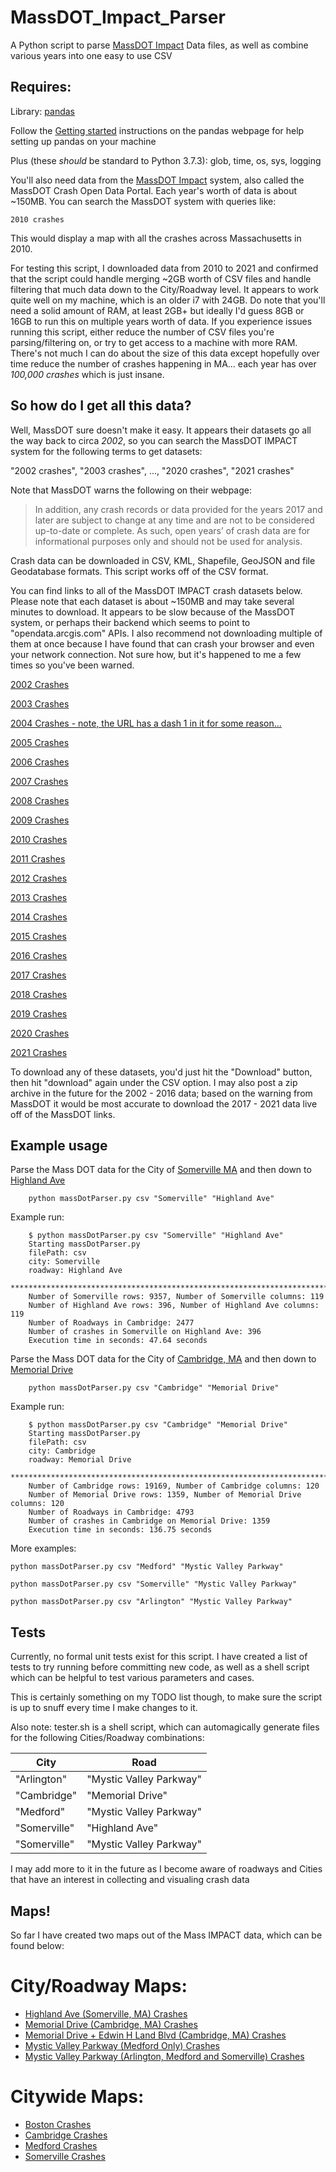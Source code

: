 # MassDOT_Impact_Parser
A Python script to parse [MassDOT Impact](https://massdot-impact-crashes-vhb.opendata.arcgis.com/) 
Data files, as well as combine various years into one easy to use CSV

## Requires:
Library: [pandas](https://pandas.pydata.org/)

Follow the [Getting started](https://pandas.pydata.org/getting_started.html)
instructions on the pandas webpage for help setting up pandas on your machine

Plus (these _should_ be standard to Python 3.7.3): glob, time, os, sys, logging

You'll also need data from the [MassDOT Impact](https://massdot-impact-crashes-vhb.opendata.arcgis.com/)
system, also called the MassDOT Crash Open Data Portal. Each year's worth of data
is about ~150MB. You can search the MassDOT system with queries like:

```
2010 crashes
```

This would display a map with all the crashes across Massachusetts in 2010.

For testing this script, I downloaded data from 2010 to 2021 and confirmed that
the script could handle merging ~2GB worth of CSV files and handle filtering that
much data down to the City/Roadway level. It appears to work quite well on my machine,
which is an older i7 with 24GB. Do note that you'll need a solid amount of RAM,
at least 2GB+ but ideally I'd guess 8GB or 16GB to run this on multiple years worth
of data. If you experience issues running this script, either reduce the number
of CSV files you're parsing/filtering on, or try to get access to a machine with
more RAM. There's not much I can do about the size of this data except hopefully
over time reduce the number of crashes happening in MA... each year has over
_100,000 crashes_ which is just insane.

## So how do I get all this data?

Well, MassDOT sure doesn't make it easy. It appears their datasets go all the way
back to circa _2002_, so you can search the MassDOT IMPACT system for the following
terms to get datasets:

"2002 crashes", "2003 crashes", ..., "2020 crashes", "2021 crashes"

Note that MassDOT warns the following on their webpage:

> In addition, any crash records or data provided for the years 2017 and later 
> are subject to change at any time and are not to be considered up-to-date or 
> complete. As such, open years’ of crash data are for informational purposes only 
> and should not be used for analysis.

Crash data can be downloaded in CSV, KML, Shapefile, GeoJSON and file Geodatabase
formats. This script works off of the CSV format.

You can find links to all of the MassDOT IMPACT crash datasets below. Please note
that each dataset is about ~150MB and may take several minutes to download. It appears
to be slow because of the MassDOT system, or perhaps their backend which seems to point
to "opendata.arcgis.com" APIs. I also recommend not downloading multiple of them at
once because I have found that can crash your browser and even your network connection.
Not sure how, but it's happened to me a few times so you've been warned.

[2002 Crashes](https://massdot-impact-crashes-vhb.opendata.arcgis.com/datasets/MassDOT::2002-crashes/about)

[2003 Crashes](https://massdot-impact-crashes-vhb.opendata.arcgis.com/datasets/MassDOT::2003-crashes/about)

[2004 Crashes - note, the URL has a dash 1 in it for some reason...](https://massdot-impact-crashes-vhb.opendata.arcgis.com/datasets/MassDOT::2004-crashes-1/about)

[2005 Crashes](https://massdot-impact-crashes-vhb.opendata.arcgis.com/datasets/MassDOT::2005-crashes/about)

[2006 Crashes](https://massdot-impact-crashes-vhb.opendata.arcgis.com/datasets/MassDOT::2006-crashes/about)

[2007 Crashes](https://massdot-impact-crashes-vhb.opendata.arcgis.com/datasets/MassDOT::2007-crashes/about)

[2008 Crashes](https://massdot-impact-crashes-vhb.opendata.arcgis.com/datasets/MassDOT::2008-crashes/about)

[2009 Crashes](https://massdot-impact-crashes-vhb.opendata.arcgis.com/datasets/MassDOT::2009-crashes/about)

[2010 Crashes](https://massdot-impact-crashes-vhb.opendata.arcgis.com/datasets/MassDOT::2010-crashes/about)

[2011 Crashes](https://massdot-impact-crashes-vhb.opendata.arcgis.com/datasets/MassDOT::2011-crashes/about)

[2012 Crashes](https://massdot-impact-crashes-vhb.opendata.arcgis.com/datasets/MassDOT::2012-crashes/about)

[2013 Crashes](https://massdot-impact-crashes-vhb.opendata.arcgis.com/datasets/MassDOT::2013-crashes/about)

[2014 Crashes](https://massdot-impact-crashes-vhb.opendata.arcgis.com/datasets/MassDOT::2014-crashes/about)

[2015 Crashes](https://massdot-impact-crashes-vhb.opendata.arcgis.com/datasets/MassDOT::2015-crashes/about)

[2016 Crashes](https://massdot-impact-crashes-vhb.opendata.arcgis.com/datasets/MassDOT::2016-crashes/about)

[2017 Crashes](https://massdot-impact-crashes-vhb.opendata.arcgis.com/datasets/MassDOT::2017-crashes/about)

[2018 Crashes](https://massdot-impact-crashes-vhb.opendata.arcgis.com/datasets/MassDOT::2018-crashes/about)

[2019 Crashes](https://massdot-impact-crashes-vhb.opendata.arcgis.com/datasets/MassDOT::2019-crashes/about)

[2020 Crashes](https://massdot-impact-crashes-vhb.opendata.arcgis.com/datasets/MassDOT::2020-crashes/about)

[2021 Crashes](https://massdot-impact-crashes-vhb.opendata.arcgis.com/datasets/MassDOT::2021-crashes/about)


To download any of these datasets, you'd just hit the "Download" button, then
hit "download" again under the CSV option. I may also post a zip archive in the 
future for the 2002 - 2016 data; based on the warning from MassDOT it would be most
accurate to download the 2017 - 2021 data live off of the MassDOT links.

## Example usage

Parse the Mass DOT data for the City of [Somerville MA](https://en.wikipedia.org/wiki/Somerville,_Massachusetts) 
and then down to [Highland Ave](https://www.google.com/search?q=highland+ave+somerville)
```
	python massDotParser.py csv "Somerville" "Highland Ave"
```

Example run:
```
	$ python massDotParser.py csv "Somerville" "Highland Ave"
	Starting massDotParser.py
	filePath: csv
	city: Somerville
	roadway: Highland Ave
	******************************************************************************
	Number of Somerville rows: 9357, Number of Somerville columns: 119
	Number of Highland Ave rows: 396, Number of Highland Ave columns: 119
	Number of Roadways in Cambridge: 2477
	Number of crashes in Somerville on Highland Ave: 396
	Execution time in seconds: 47.64 seconds
```

Parse the Mass DOT data for the City of [Cambridge, MA](https://en.wikipedia.org/wiki/Cambridge,_Massachusetts) and then down to [Memorial Drive](https://www.google.com/search?q=memorial+drive+cambridge+ma)
```
	python massDotParser.py csv "Cambridge" "Memorial Drive"
```

Example run:
```
	$ python massDotParser.py csv "Cambridge" "Memorial Drive"
	Starting massDotParser.py
	filePath: csv
	city: Cambridge
	roadway: Memorial Drive
	******************************************************************************
	Number of Cambridge rows: 19169, Number of Cambridge columns: 120
	Number of Memorial Drive rows: 1359, Number of Memorial Drive columns: 120
	Number of Roadways in Cambridge: 4793
	Number of crashes in Cambridge on Memorial Drive: 1359
	Execution time in seconds: 136.75 seconds
```

More examples:

```python massDotParser.py csv "Medford" "Mystic Valley Parkway"```

```python massDotParser.py csv "Somerville" "Mystic Valley Parkway"```

```python massDotParser.py csv "Arlington" "Mystic Valley Parkway"```

## Tests

Currently, no formal unit tests exist for this script. I have created a list
of tests to try running before committing new code, as well as a shell script
which can be helpful to test various parameters and cases.

This is certainly something on my TODO list though, to make sure the script
is up to snuff every time I make changes to it.

Also note: tester.sh is a shell script, which can automagically generate files
for the following Cities/Roadway combinations:

| City        | Road                    |
|-------------|-------------------------|
|"Arlington"  | "Mystic Valley Parkway" |
|"Cambridge"  | "Memorial Drive"        |
|"Medford"    | "Mystic Valley Parkway" |
|"Somerville" | "Highland Ave"          |
|"Somerville" | "Mystic Valley Parkway" |

I may add more to it in the future as I become aware of roadways and Cities that
have an interest in collecting and visualing crash data

## Maps!

So far I have created two maps out of the Mass IMPACT data, which can be found below:

# City/Roadway Maps:
* [Highland Ave (Somerville, MA) Crashes](https://arcg.is/1fbfCn0)
* [Memorial Drive (Cambridge, MA) Crashes](https://arcg.is/1Tz4Pf)
* [Memorial Drive + Edwin H Land Blvd (Cambridge, MA) Crashes](https://arcg.is/1jGn8a)
* [Mystic Valley Parkway (Medford Only) Crashes](https://arcg.is/nP9mP)
* [Mystic Valley Parkway (Arlington, Medford and Somerville) Crashes](https://arcg.is/O4iin)

# Citywide Maps:
* [Boston Crashes](https://arcg.is/HKKnX)
* [Cambridge Crashes](https://arcg.is/15aO4W)
* [Medford Crashes](https://arcg.is/1nyKKz)
* [Somerville Crashes](https://arcg.is/0z1eP4)
